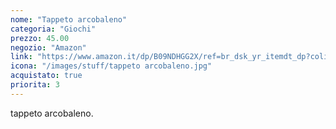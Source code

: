 ```yaml
---
nome: "Tappeto arcobaleno"
categoria: "Giochi"
prezzo: 45.00
negozio: "Amazon"
link: "https://www.amazon.it/dp/B09NDHGG2X/ref=br_dsk_yr_itemdt_dp?colid=3QGQUT8WCNDK0&coliid=IDJIVQ1Z58NEI&th=1"
icona: "/images/stuff/tappeto arcobaleno.jpg"
acquistato: true
priorita: 3
---
```


tappeto arcobaleno.
